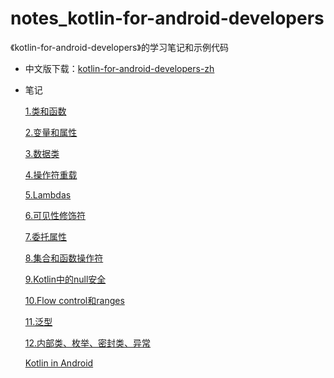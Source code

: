 # notes_kotlin-for-android-developers
《kotlin-for-android-developers》的学习笔记和示例代码

- 中文版下载：[kotlin-for-android-developers-zh](https://github.com/kinneyyan/notes_kotlin-for-android-developers/raw/master/kotlin-for-android-developers-zh.epub)

- 笔记

    [1.类和函数](https://github.com/kinneyyan/notes_kotlin-for-android-developers/blob/master/notes/1.类和函数.md)
    
    [2.变量和属性](https://github.com/kinneyyan/notes_kotlin-for-android-developers/blob/master/notes/2.变量和属性.md)
    
    [3.数据类](https://github.com/kinneyyan/notes_kotlin-for-android-developers/blob/master/notes/3.数据类.md)
    
    [4.操作符重载](https://github.com/kinneyyan/notes_kotlin-for-android-developers/blob/master/notes/4.操作符重载.md)
    
    [5.Lambdas](https://github.com/kinneyyan/notes_kotlin-for-android-developers/blob/master/notes/5.Lambdas.md)

    [6.可见性修饰符](https://github.com/kinneyyan/notes_kotlin-for-android-developers/blob/master/notes/6.可见性修饰符.md)
    
    [7.委托属性](https://github.com/kinneyyan/notes_kotlin-for-android-developers/blob/master/notes/7.委托属性.md)
    
    [8.集合和函数操作符](https://github.com/kinneyyan/notes_kotlin-for-android-developers/blob/master/notes/8.集合和函数操作符.md)
    
    [9.Kotlin中的null安全](https://github.com/kinneyyan/notes_kotlin-for-android-developers/blob/master/notes/9.Kotlin中的null安全.md)
    
    [10.Flow control和ranges](https://github.com/kinneyyan/notes_kotlin-for-android-developers/blob/master/notes/10.Flow%20control%E5%92%8Cranges.md)

    [11.泛型](https://github.com/kinneyyan/notes_kotlin-for-android-developers/blob/master/notes/11.泛型.md)

    [12.内部类、枚举、密封类、异常](https://github.com/kinneyyan/notes_kotlin-for-android-developers/blob/master/notes/12.内部类、枚举、密封类、异常.md)

    [Kotlin in Android](https://github.com/kinneyyan/notes_kotlin-for-android-developers/blob/master/notes/Kotlin%20in%20Android.md)


